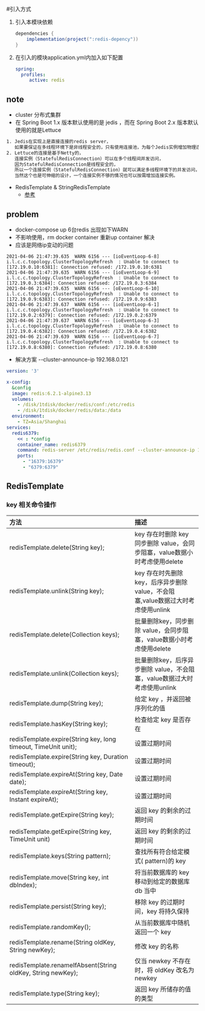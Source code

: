#引入方式

1. 引入本模块依赖
    ```groovy
    dependencies {   
        implementation(project(":redis-depency"))
    }
    ```
1. 在引入的模块application.yml内加入如下配置
    ```yaml
    spring:
      profiles:
         active: redis
    ```
## note
- cluster 分布式集群
- 在 Spring Boot 1.x 版本默认使用的是 jedis ，而在 Spring Boot 2.x 版本默认使用的就是Lettuce
```txt
1. Jedis在实现上是直接连接的redis server，
   如果要保证在多线程环境下是非线程安全的，只有使用连接池，为每个Jedis实例增加物理连接
2. Lettuce的连接是基于Netty的，
   连接实例（StatefulRedisConnection）可以在多个线程间并发访问，
   因为StatefulRedisConnection是线程安全的，
   所以一个连接实例（StatefulRedisConnection）就可以满足多线程环境下的并发访问，
   当然这个也是可伸缩的设计，一个连接实例不够的情况也可以按需增加连接实例。
```
- RedisTemplate & StringRedisTemplate
   - [参考](https://blog.csdn.net/wo541075754/article/details/104798669/)
## problem
- docker-compose up 6台redis 出现如下WARN
- 不影响使用，rm docker container 重新up container 解决
- 应该是网络ip变动的问题
```shell
2021-04-06 21:47:39.635  WARN 6156 --- [ioEventLoop-6-8] i.l.c.c.topology.ClusterTopologyRefresh  : Unable to connect to [172.19.0.10:6381]: Connection refused: /172.19.0.10:6381
2021-04-06 21:47:39.635  WARN 6156 --- [ioEventLoop-6-9] i.l.c.c.topology.ClusterTopologyRefresh  : Unable to connect to [172.19.0.3:6384]: Connection refused: /172.19.0.3:6384
2021-04-06 21:47:39.635  WARN 6156 --- [oEventLoop-6-10] i.l.c.c.topology.ClusterTopologyRefresh  : Unable to connect to [172.19.0.9:6383]: Connection refused: /172.19.0.9:6383
2021-04-06 21:47:39.637  WARN 6156 --- [ioEventLoop-6-1] i.l.c.c.topology.ClusterTopologyRefresh  : Unable to connect to [172.19.0.2:6379]: Connection refused: /172.19.0.2:6379
2021-04-06 21:47:39.637  WARN 6156 --- [ioEventLoop-6-3] i.l.c.c.topology.ClusterTopologyRefresh  : Unable to connect to [172.19.0.4:6382]: Connection refused: /172.19.0.4:6382
2021-04-06 21:47:39.639  WARN 6156 --- [ioEventLoop-6-7] i.l.c.c.topology.ClusterTopologyRefresh  : Unable to connect to [172.19.0.8:6380]: Connection refused: /172.19.0.8:6380
```
- 解决方案 --cluster-announce-ip 192.168.0.121
```yaml
version: '3'

x-config:
  &config
  image: redis:6.2.1-alpine3.13
  volumes:
    - /disk/1tdisk/docker/redis/conf:/etc/redis
    - /disk/1tdisk/docker/redis/data:/data
  environment:
    - TZ=Asia/Shanghai
services:
  redis6379:
    << : *config
    container_name: redis6379
    command: redis-server /etc/redis/redis.conf --cluster-announce-ip 192.168.0.121
    ports:
      - "16379:16379"
      - "6379:6379"
```
## RedisTemplate
### key 相关命令操作
  
|方法|描述|
|:---|:---|
|redisTemplate.delete(String key);|key 存在时删除 key 同步删除 value，会同步阻塞，value数据小时考虑使用delete|
|redisTemplate.unlink(String key);|key 存在时先删除 key，后序异步删除 value，不会阻塞,value数据过大时考虑使用unlink|
|redisTemplate.delete(Collection keys);|批量删除key，同步删除 value，会同步阻塞，value数据小时考虑使用delete|
|redisTemplate.unlink(Collection keys);|批量删除key，后序异步删除 value，不会阻塞，value数据过大时考虑使用unlink|
|redisTemplate.dump(String key);|给定 key ，并返回被序列化的值|
|redisTemplate.hasKey(String key);|检查给定 key 是否存在|
|redisTemplate.expire(String key, long timeout, TimeUnit unit);|设置过期时间|
|redisTemplate.expire(String key, Duration timeout);|设置过期时间|
|redisTemplate.expireAt(String key, Date date);|设置过期时间|
|redisTemplate.expireAt(String key, Instant expireAt);|设置过期时间|
|redisTemplate.getExpire(String key);|返回 key 的剩余的过期时间|
|redisTemplate.getExpire(String key, TimeUnit unit)|返回 key 的剩余的过期时间|
|redisTemplate.keys(String pattern);|查找所有符合给定模式( pattern)的 key|
|redisTemplate.move(String key, int dbIndex);|将当前数据库的 key 移动到给定的数据库 db 当中|
|redisTemplate.persist(String key);|移除 key 的过期时间，key 将持久保持|
|redisTemplate.randomKey();|从当前数据库中随机返回一个 key|
|redisTemplate.rename(String oldKey, String newKey);|修改 key 的名称|
|redisTemplate.renameIfAbsent(String oldKey, String newKey);|仅当 newkey 不存在时，将 oldKey 改名为 newkey|
|redisTemplate.type(String key);|返回 key 所储存的值的类型|